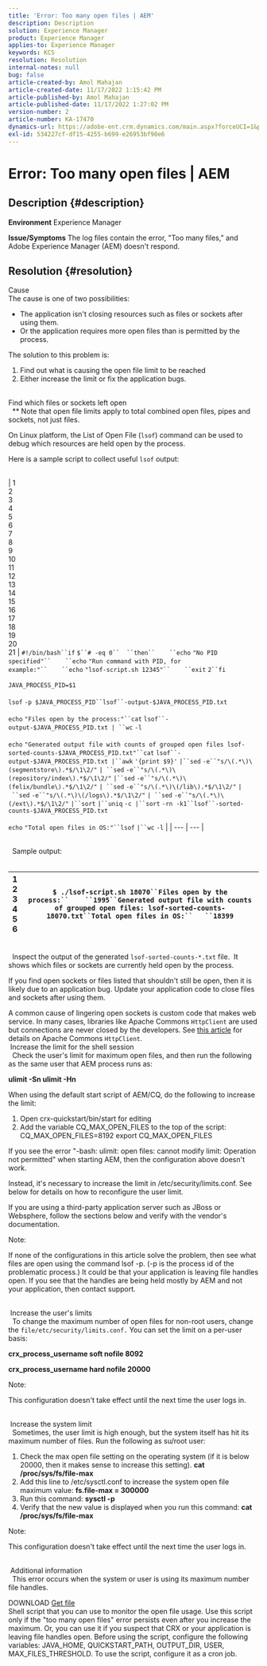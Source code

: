 ```yaml
---
title: 'Error: Too many open files | AEM'
description: Description
solution: Experience Manager
product: Experience Manager
applies-to: Experience Manager
keywords: KCS
resolution: Resolution
internal-notes: null
bug: false
article-created-by: Amol Mahajan
article-created-date: 11/17/2022 1:15:42 PM
article-published-by: Amol Mahajan
article-published-date: 11/17/2022 1:27:02 PM
version-number: 2
article-number: KA-17470
dynamics-url: https://adobe-ent.crm.dynamics.com/main.aspx?forceUCI=1&pagetype=entityrecord&etn=knowledgearticle&id=59202eea-7966-ed11-9562-6045bd0061cb
exl-id: 534227cf-df15-4255-b699-e26953bf90e6
---
```

# Error: Too many open files | AEM

## Description {#description}

<b>Environment</b>
Experience Manager


<b>Issue/Symptoms</b>
The log files contain the error, "Too many files," and Adobe Experience Manager (AEM) doesn't respond.




## Resolution {#resolution}

Cause<br>
The cause is one of two possibilities:

- The application isn't closing resources such as files or sockets after using them.
- Or the application requires more open files than is permitted by the process.


The solution to this problem is:

1. Find out what is causing the open file limit to be reached
2. Either increase the limit or fix the application bugs.

<br>Find which files or sockets left open<br> 
\*\* Note that open file limits apply to total combined open files, pipes and sockets, not just files.

On Linux platform, the List of Open File (`lsof`) command can be used to debug which resources are held open by the process.

Here is a sample script to collect useful `lsof` output:
<br> <br>

| 1<br>2<br>3<br>4<br>5<br>6<br>7<br>8<br>9<br>10<br>11<br>12<br>13<br>14<br>15<br>16<br>17<br>18<br>19<br>20<br>21 | `#!/bin/bash``if` `$``# -eq 0``  ``then``    ``echo` `"No PID specified"``    ``echo` `"Run command with PID, for example:"``    ``echo` `"lsof-script.sh 12345"``    ``exit` `2``fi`<br> <br>`JAVA_PROCESS_PID=$1`<br> <br>`lsof` `-p $JAVA_PROCESS_PID``lsof``-output-$JAVA_PROCESS_PID.txt`<br> <br>`echo` `"Files open by the process:"``cat` `lsof``-output-$JAVA_PROCESS_PID.txt | ``wc` `-l`<br> <br>`echo` `"Generated output file with counts of grouped open files lsof-sorted-counts-$JAVA_PROCESS_PID.txt"``cat` `lsof``-output-$JAVA_PROCESS_PID.txt |``awk` `'{print $9}'` `|``sed` `-e``"s/\(.*\)\(segmentstore\).*$/\1\2/"` `| ``sed` `-e``"s/\(.*\)\(repository/index\).*$/\1\2/"` `|``sed` `-e``"s/\(.*\)\(felix/bundle\).*$/\1\2/"` `| ``sed` `-e``"s/\(.*\)\(/lib\).*$/\1\2/"` `| ``sed` `-e``"s/\(.*\)\(/logs\).*$/\1\2/"` `| ``sed` `-e``"s/\(.*\)\(/ext\).*$/\1\2/"` `|``sort` `|``uniq` `-c |``sort` `-rn -k1``lsof``-sorted-counts-$JAVA_PROCESS_PID.txt`<br> <br>`echo` `"Total open files in OS:"``lsof` `|``wc` `-l` |
| --- | --- |

<br> 
Sample output:
<br> <br>

| 1<br>2<br>3<br>4<br>5<br>6 | `$ ./lsof-script.sh 18070``Files open by the process:``    ``1995``Generated output file with counts of grouped open files: lsof-sorted-counts-18070.txt``Total open files in OS:``   ``18399` |
| --- | --- |

<br> 
Inspect the output of the generated `lsof-sorted-counts-*.txt` file.  It shows which files or sockets are currently held open by the process.

If you find open sockets or files listed that shouldn't still be open, then it is likely due to an application bug. Update your application code to close files and sockets after using them.

A common cause of lingering open sockets is custom code that makes web service. In many cases, libraries like Apache Commons `HttpClient` are used but connections are never closed by the developers. See [this article](https://stackoverflow.com/questions/43454514/proper-usage-of-apache-httpclient-and-when-to-close-it) for details on Apache Commons `HttpClient`.
<br> Increase the limit for the shell session<br> 
Check the user's limit for maximum open files, and then run the following as the same user that AEM process runs as:

<b>ulimit -Sn ulimit -Hn</b>

When using the default start script of AEM/CQ, do the following to increase the limit:

1. Open crx-quickstart/bin/start for editing
2. Add the variable CQ_MAX_OPEN_FILES to the top of the script:
    CQ_MAX_OPEN_FILES=8192 export CQ_MAX_OPEN_FILES


If you see the error "-bash: ulimit: open files: cannot modify limit: Operation not permitted" when starting AEM, then the configuration above doesn't work.

Instead, it's necessary to increase the limit in /etc/security/limits.conf. See below for details on how to reconfigure the user limit.

If you are using a third-party application server such as JBoss or Websphere, follow the sections below and verify with the vendor's documentation.

Note:

If none of the configurations in this article solve the problem, then see what files are open using the command lsof -p. (-p is the process id of the problematic process.) It could be that your application is leaving file handles open. If you see that the handles are being held mostly by AEM and not your application, then contact support.


<br> Increase the user's limits<br> 
To change the maximum number of open files for non-root users, change the `file/etc/security/limits.conf.` You can set the limit on a per-user basis:

<b>crx_process_username soft nofile 8092</b>

<b>crx_process_username hard nofile 20000</b>

Note:

This configuration doesn't take effect until the next time the user logs in.


<br> Increase the system limit<br> 
Sometimes, the user limit is high enough, but the system itself has hit its maximum number of files. Run the following as su/root user:

1. Check the max open file setting on the operating system (if it is below 20000, then it makes sense to increase this setting).
    <b>cat /proc/sys/fs/file-max</b>
2. Add this line to /etc/sysctl.conf to increase the system open file maximum value:
    <b>fs.file-max = 300000</b>
3. Run this command:
    <b>sysctl -p</b>
4. Verify that the new value is displayed when you run this command:
    <b>cat /proc/sys/fs/file-max</b>


Note:

This configuration doesn't take effect until the next time the user logs in.


<br> Additional information<br> 
This error occurs when the system or user is using its maximum number file handles.

DOWNLOAD
[Get file](https://helpx.adobe.com/content/dam/help/en/experience-manager/kb/TooManyOpenFiles/jcr:content/main-pars/kb_download/check_open_files.sh "check_open_files.sh") <br>Shell script that you can use to monitor the open file usage. Use this script only if the "too many open files" error persists even after you increase the maximum. Or, you can use it if you suspect that CRX or your application is leaving file handles open. Before using the script, configure the following variables: JAVA_HOME, QUICKSTART_PATH, OUTPUT_DIR, USER, MAX_FILES_THRESHOLD. To use the script, configure it as a cron job.
